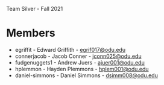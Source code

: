 Team Silver - Fall 2021

# Members

  - egriffit - Edward Griffith - egrif017@odu.edu
  - connerjacob - Jacob Conner - jconn025@odu.edu
  - fudgenuggets1 - Andrew Juers - ajuer001@odu.edu
  - hplemmon - Hayden Plemmons - hplem001@odu.edu
  - daniel-simmons - Daniel Simmons - dsimm008@odu.edu
